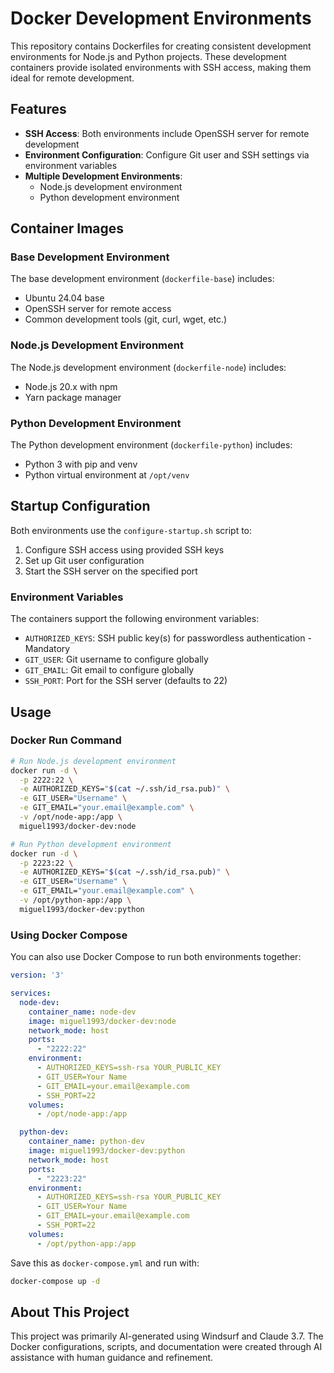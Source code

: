 # Docker Development Environments

This repository contains Dockerfiles for creating consistent development environments for Node.js and Python projects. These development containers provide isolated environments with SSH access, making them ideal for remote development.

## Features

- **SSH Access**: Both environments include OpenSSH server for remote development
- **Environment Configuration**: Configure Git user and SSH settings via environment variables
- **Multiple Development Environments**:
  - Node.js development environment
  - Python development environment

## Container Images

### Base Development Environment

The base development environment (`dockerfile-base`) includes:

- Ubuntu 24.04 base
- OpenSSH server for remote access
- Common development tools (git, curl, wget, etc.)

### Node.js Development Environment

The Node.js development environment (`dockerfile-node`) includes:

- Node.js 20.x with npm
- Yarn package manager

### Python Development Environment

The Python development environment (`dockerfile-python`) includes:

- Python 3 with pip and venv
- Python virtual environment at `/opt/venv`

## Startup Configuration

Both environments use the `configure-startup.sh` script to:

1. Configure SSH access using provided SSH keys
2. Set up Git user configuration
3. Start the SSH server on the specified port

### Environment Variables

The containers support the following environment variables:

- `AUTHORIZED_KEYS`: SSH public key(s) for passwordless authentication - Mandatory
- `GIT_USER`: Git username to configure globally
- `GIT_EMAIL`: Git email to configure globally
- `SSH_PORT`: Port for the SSH server (defaults to 22)

## Usage

### Docker Run Command

```bash
# Run Node.js development environment
docker run -d \
  -p 2222:22 \
  -e AUTHORIZED_KEYS="$(cat ~/.ssh/id_rsa.pub)" \
  -e GIT_USER="Username" \
  -e GIT_EMAIL="your.email@example.com" \
  -v /opt/node-app:/app \
  miguel1993/docker-dev:node

# Run Python development environment
docker run -d \
  -p 2223:22 \
  -e AUTHORIZED_KEYS="$(cat ~/.ssh/id_rsa.pub)" \
  -e GIT_USER="Username" \
  -e GIT_EMAIL="your.email@example.com" \
  -v /opt/python-app:/app \
  miguel1993/docker-dev:python
```

### Using Docker Compose

You can also use Docker Compose to run both environments together:

```yaml
version: '3'

services:
  node-dev:
    container_name: node-dev
    image: miguel1993/docker-dev:node
    network_mode: host
    ports:
      - "2222:22"
    environment:
      - AUTHORIZED_KEYS=ssh-rsa YOUR_PUBLIC_KEY
      - GIT_USER=Your Name
      - GIT_EMAIL=your.email@example.com
      - SSH_PORT=22
    volumes:
      - /opt/node-app:/app

  python-dev:
    container_name: python-dev
    image: miguel1993/docker-dev:python
    network_mode: host
    ports:
      - "2223:22"
    environment:
      - AUTHORIZED_KEYS=ssh-rsa YOUR_PUBLIC_KEY
      - GIT_USER=Your Name
      - GIT_EMAIL=your.email@example.com
      - SSH_PORT=22
    volumes:
      - /opt/python-app:/app
```

Save this as `docker-compose.yml` and run with:

```bash
docker-compose up -d
```

## About This Project

This project was primarily AI-generated using Windsurf and Claude 3.7. The Docker configurations, scripts, and documentation were created through AI assistance with human guidance and refinement.
